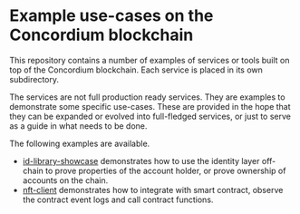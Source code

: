 # Example use-cases on the Concordium blockchain

This repository contains a number of examples of services or tools built on top
of the Concordium blockchain. Each service is placed in its own subdirectory.

The services are not full production ready services. They are examples to
demonstrate some specific use-cases. These are provided in the hope that they
can be expanded or evolved into full-fledged services, or just to serve as a
guide in what needs to be done.

The following examples are available.

- [id-library-showcase](./id-library-showcase/) demonstrates how to use the identity layer off-chain to prove properties of the account holder, or prove ownership of accounts on the chain.
- [nft-client](./nft-client/) demonstrates how to integrate with smart contract, observe the contract event logs and call contract functions.
